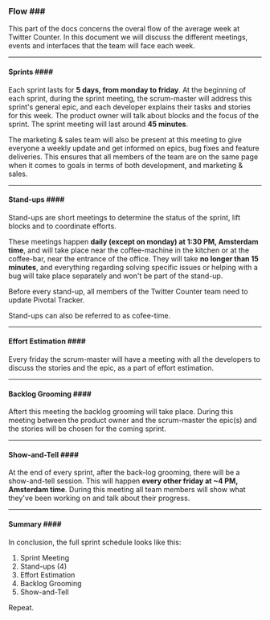 ### Flow <a name="flow"></a>###

This part of the docs concerns the overal flow of the average week at Twitter Counter. In this document we will discuss the different meetings, events and interfaces that the team will face each week.

* * *

#### Sprints <a name="sprints"></a>####

Each sprint lasts for __5 days, from monday to friday__. At the beginning of each sprint, during the sprint meeting, the scrum-master will address this sprint's general epic, and each developer explains their tasks and stories for this week. The product owner will talk about blocks and the focus of the sprint. The sprint meeting will last around __45 minutes__.

The marketing & sales team will also be present at this meeting to give everyone a weekly update and get informed on epics, bug fixes and feature deliveries.
This ensures that all members of the team are on the same page when it comes to goals in terms of both development, and marketing & sales.

* * *

#### Stand-ups <a name="standups"></a>####

Stand-ups are short meetings to determine the status of the sprint, lift blocks and to coordinate efforts.

These meetings happen __daily (except on monday) at 1:30 PM, Amsterdam time__, and will take place near the coffee-machine in the kitchen or at the coffee-bar, near the entrance of the office.
They will take __no longer than 15 minutes__, and everything regarding solving specific issues or helping with a bug will take place separately and won't be part of the stand-up.

Before every stand-up, all members of the Twitter Counter team need to update Pivotal Tracker.

Stand-ups can also be referred to as cofee-time.

* * *

#### Effort Estimation <a name="effortestimation"></a>####

Every friday the scrum-master will have a meeting with all the developers to discuss the stories and the epic, as a part of effort estimation.

* * *

#### Backlog Grooming <a name="backloggrooming"></a>####

Aftert this meeting the backlog grooming will take place.
During this meeting between the product owner and the scrum-master the epic(s) and the stories will be chosen for the coming sprint.

* * *

#### Show-and-Tell <a name="showandtell"></a>####

At the end of every sprint, after the back-log grooming, there will be a show-and-tell session. This will happen __every other friday at ~4 PM, Amsterdam time__.
During this meeting all team members will show what they've been working on and talk about their progress.

* * *

#### Summary <a name="summary"></a>####

In conclusion, the full sprint schedule looks like this:

1. Sprint Meeting
2. Stand-ups (4)
3. Effort Estimation
4. Backlog Grooming
5. Show-and-Tell

Repeat.